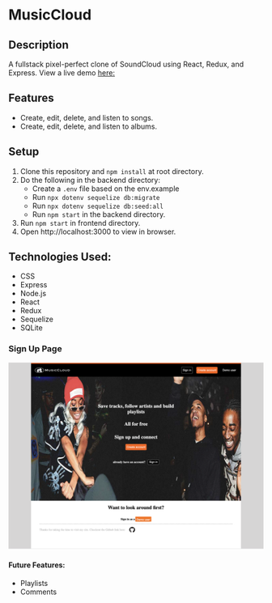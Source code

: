 # MusicCloud

## Description

A fullstack pixel-perfect clone of SoundCloud using React, Redux, and Express.
View a live demo [here:](https://soundcloudcloneaa.herokuapp.com)

## Features
* Create, edit, delete, and listen to songs.
* Create, edit, delete, and listen to albums.

## Setup
  1. Clone this repository and ```npm install``` at root directory.
  2. Do the following in the backend directory:
        * Create a ```.env``` file based on the env.example
        * Run ```npx dotenv sequelize db:migrate```
        * Run ```npx dotenv sequelize db:seed:all```
        * Run ```npm start``` in the backend directory.
  3. Run ```npm start``` in frontend directory.
  4. Open http://localhost:3000 to view in browser.

## Technologies Used:

* CSS
* Express
* Node.js
* React
* Redux
* Sequelize
* SQLite

### Sign Up Page

![image](https://github.com/Kbafekr/MusicCloud/blob/main/Read%20Me%20Images/SignUpPage.png)

#### Future Features:

* Playlists
* Comments

